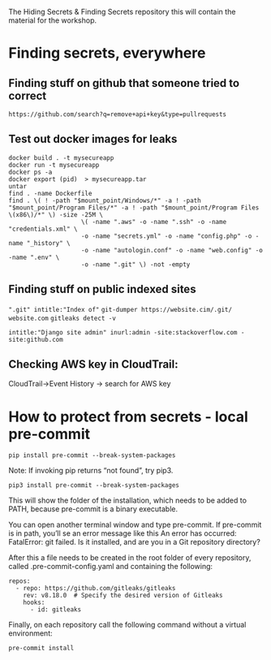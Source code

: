The Hiding Secrets & Finding Secrets repository
this will contain the material for the workshop.

# Finding secrets, everywhere

## Finding stuff on github that someone tried to correct
`https://github.com/search?q=remove+api+key&type=pullrequests`

## Test out docker images for leaks
```
docker build . -t mysecureapp
docker run -t mysecureapp
docker ps -a
docker export (pid)  > mysecureapp.tar
untar
find . -name Dockerfile
find . \( ! -path "$mount_point/Windows/*" -a ! -path "$mount_point/Program Files/*" -a ! -path "$mount_point/Program Files \(x86\)/*" \) -size -25M \
                    \( -name ".aws" -o -name ".ssh" -o -name "credentials.xml" \
                    -o -name "secrets.yml" -o -name "config.php" -o -name "_history" \
                    -o -name "autologin.conf" -o -name "web.config" -o -name ".env" \
                    -o -name ".git" \) -not -empty
```

## Finding stuff on public indexed sites
`".git" intitle:"Index of"`
`git-dumper https://website.cim/.git/ website.com`
`gitleaks detect -v`

`intitle:"Django site admin" inurl:admin -site:stackoverflow.com -site:github.com`

## Checking AWS key in CloudTrail: 
CloudTrail->Event History -> search for AWS key


# How to protect from secrets - local pre-commit
`pip install pre-commit --break-system-packages`

Note: If invoking pip returns “not found”, try pip3.

`pip3 install pre-commit --break-system-packages`

This will show the folder of the installation, which needs to be added to PATH, because pre-commit is a binary executable.

You can open another terminal window and type pre-commit. If pre-commit is in path, you’ll se an error message like this An error has occurred: FatalError: git failed. Is it installed, and are you in a Git repository directory?

After this a file needs to be created in the root folder of every repository, called .pre-commit-config.yaml and containing the following:

```
repos:
  - repo: https://github.com/gitleaks/gitleaks
    rev: v8.18.0  # Specify the desired version of Gitleaks
    hooks:
      - id: gitleaks

```
Finally, on each repository call the following command without a virtual environment:

`pre-commit install`